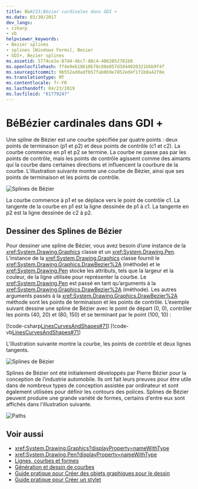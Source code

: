 ```yaml
---
title: B&#233;Bézier cardinales dans GDI +
ms.date: 03/30/2017
dev_langs:
- csharp
- vb
helpviewer_keywords:
- Bezier splines
- splines [Windows Forms], Bezier
- GDI+, Bezier splines
ms.assetid: 5774ce1e-87d4-4bc7-88c4-4862052781b8
ms.openlocfilehash: ff4e9eb18610b70c88e057d3d44020321bbb9f4f
ms.sourcegitcommit: 9b552addadfb57fab0b9e7852ed4f1f1b8a42f8e
ms.translationtype: MT
ms.contentlocale: fr-FR
ms.lasthandoff: 04/23/2019
ms.locfileid: "61779247"
---
```

# <a name="b233zier-splines-in-gdi"></a>B&#233;Bézier cardinales dans GDI +
Une spline de Bézier est une courbe spécifiée par quatre points : deux points de terminaison (p1 et p2) et deux points de contrôle (c1 et c2). La courbe commence en p1 et p2 se termine. La courbe ne passe pas par les points de contrôle, mais les points de contrôle agissent comme des aimants qui la courbe dans certaines directions et influencent la courbure de la courbe. L’illustration suivante montre une courbe de Bézier, ainsi que ses points de terminaison et les points de contrôle.  
  
 ![Splines de Bézier](./media/aboutgdip02-art11a.gif "Aboutgdip02_art11a")  
  
 La courbe commence à p1 et se déplace vers le point de contrôle c1. La tangente de la courbe en p1 est la ligne dessinée de p1 à c1. La tangente en p2 est la ligne dessinée de c2 à p2.  
  
## <a name="drawing-bzier-splines"></a>Dessiner des Splines de Bézier  
 Pour dessiner une spline de Bézier, vous avez besoin d’une instance de la <xref:System.Drawing.Graphics> classe et un <xref:System.Drawing.Pen>. L’instance de la <xref:System.Drawing.Graphics> classe fournit le <xref:System.Drawing.Graphics.DrawBezier%2A> (méthode) et le <xref:System.Drawing.Pen> stocke les attributs, tels que la largeur et la couleur, de la ligne utilisée pour représenter la courbe. Le <xref:System.Drawing.Pen> est passé en tant qu’arguments à la <xref:System.Drawing.Graphics.DrawBezier%2A> (méthode). Les autres arguments passés à la <xref:System.Drawing.Graphics.DrawBezier%2A> méthode sont les points de terminaison et les points de contrôle. L’exemple suivant dessine une spline de Bézier avec le point de départ (0, 0), contrôler les points (40, 20) et (80, 150) et se terminant par le point (100, 10) :  
  
 [!code-csharp[LinesCurvesAndShapes#71](~/samples/snippets/csharp/VS_Snippets_Winforms/LinesCurvesAndShapes/CS/Class1.cs#71)]
 [!code-vb[LinesCurvesAndShapes#71](~/samples/snippets/visualbasic/VS_Snippets_Winforms/LinesCurvesAndShapes/VB/Class1.vb#71)]  
  
 L’illustration suivante montre la courbe, les points de contrôle et deux lignes tangents.  
  
 ![Splines de Bézier](./media/aboutgdip02-art12.gif "Aboutgdip02_art12")  
  
 Splines de Bézier ont été initialement développés par Pierre Bézier pour la conception de l’industrie automobile. Ils ont fait leurs preuves pour être utile dans de nombreux types de conception assistée par ordinateur et sont également utilisées pour définir les contours des polices. Splines de Bézier peuvent produire une grande variété de formes, certains d'entre eux sont affichés dans l’illustration suivante.  
  
 ![Paths](./media/aboutgdip02-art13.gif "Aboutgdip02_art13")  
  
## <a name="see-also"></a>Voir aussi

- <xref:System.Drawing.Graphics?displayProperty=nameWithType>
- <xref:System.Drawing.Pen?displayProperty=nameWithType>
- [Lignes, courbes et formes](lines-curves-and-shapes.md)
- [Génération et dessin de courbes](constructing-and-drawing-curves.md)
- [Guide pratique pour Créer des objets graphiques pour le dessin](how-to-create-graphics-objects-for-drawing.md)
- [Guide pratique pour Créer un stylet](how-to-create-a-pen.md)
